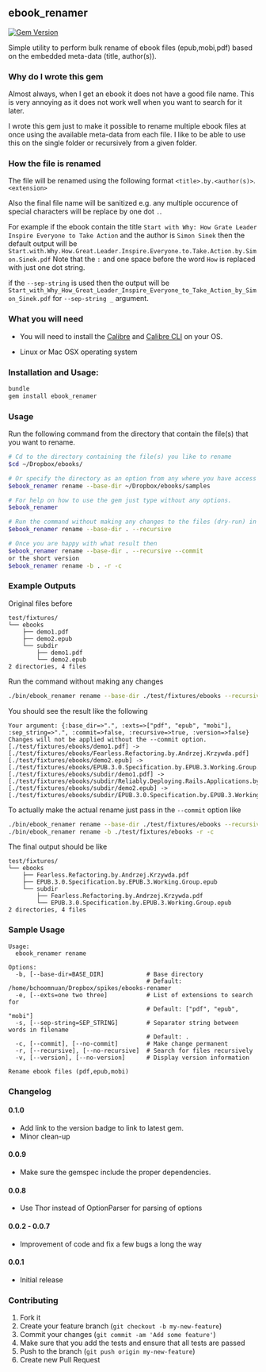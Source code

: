 ## ebook_renamer

[![Gem Version](https://badge.fury.io/rb/ebook_renamer.svg)](http://badge.fury.io/rb/ebook_renamer)

Simple utility to perform bulk rename of ebook files (epub,mobi,pdf) based on
the embedded meta-data (title, author(s)).

### Why do I wrote this gem

Almost always, when I get an ebook it does not have a good file name.
This is very annoying as it does not work well when you want to search for it later.

I wrote this gem just to make it possible to rename multiple ebook files at once using the
available meta-data from each file. I like to be able to use this on the single folder or recursively from
a given folder.

### How the file is renamed

The file will be renamed using the following format `<title>.by.<author(s)>`.`<extension>`

Also the final file name will be sanitized e.g. any multiple occurence of special characters will be
replace by one dot `.`.

For example if the ebook contain the title `Start with Why: How Grate Leader Inspire Everyone to Take Action`
and the author is `Simon Sinek` then the default output will be `Start.with.Why.How.Great.Leader.Inspire.Everyone.to.Take.Action.by.Simon.Sinek.pdf`
Note that the `:` and one space before the word `How` is replaced with just one dot string.

if the `--sep-string` is used then the output will be `Start_with_Why_How_Great_Leader_Inspire_Everyone_to_Take_Action_by_Simon_Sinek.pdf` for `--sep-string _` argument.

### What you will need

* You will need to install the [Calibre](http://www.calibre-ebook.com/) and
  [Calibre CLI](http://manual.calibre-ebook.com/cli/cli-index.html) on your OS.

* Linux or Mac OSX operating system

### Installation and Usage:

```sh
bundle
gem install ebook_renamer
```

### Usage

Run the following command from the directory that contain the file(s) that
you want to rename.

```sh
# Cd to the directory containing the file(s) you like to rename
$cd ~/Dropbox/ebooks/

# Or specify the directory as an option from any where you have access to the gem
$ebook_renamer rename --base-dir ~/Dropbox/ebooks/samples

# For help on how to use the gem just type without any options.
$ebook_renamer

# Run the command without making any changes to the files (dry-run) in the current directory
$ebook_renamer rename --base-dir . --recursive

# Once you are happy with what result then
$ebook_renamer rename --base-dir . --recursive --commit
or the short version
$ebook_renamer rename -b . -r -c
```

### Example Outputs

Original files before

```
test/fixtures/
└── ebooks
    ├── demo1.pdf
    ├── demo2.epub
    └── subdir
        ├── demo1.pdf
        └── demo2.epub
2 directories, 4 files
```

Run the command without making any changes

```sh
./bin/ebook_renamer rename --base-dir ./test/fixtures/ebooks --recursive
```

You should see the result like the following

```
Your argument: {:base_dir=>".", :exts=>["pdf", "epub", "mobi"], :sep_string=>".", :commit=>false, :recursive=>true, :version=>false}
Changes will not be applied without the --commit option.
[./test/fixtures/ebooks/demo1.pdf] -> [./test/fixtures/ebooks/Fearless.Refactoring.by.Andrzej.Krzywda.pdf]
[./test/fixtures/ebooks/demo2.epub] -> [./test/fixtures/ebooks/EPUB.3.0.Specification.by.EPUB.3.Working.Group.epub]
[./test/fixtures/ebooks/subdir/demo1.pdf] -> [./test/fixtures/ebooks/subdir/Reliably.Deploying.Rails.Applications.by.Ben.Dixon.pdf]
[./test/fixtures/ebooks/subdir/demo2.epub] -> [./test/fixtures/ebooks/subdir/EPUB.3.0.Specification.by.EPUB.3.Working.Group.epub]
```

To actually make the actual rename just pass in the `--commit` option like

```sh
./bin/ebook_renamer rename --base-dir ./test/fixtures/ebooks --recursive --commit
./bin/ebook_renamer rename -b ./test/fixtures/ebooks -r -c
```

The final output should be like

```
test/fixtures/
└── ebooks
    ├── Fearless.Refactoring.by.Andrzej.Krzywda.pdf
    ├── EPUB.3.0.Specification.by.EPUB.3.Working.Group.epub
    └── subdir
        ├── Fearless.Refactoring.by.Andrzej.Krzywda.pdf
        └── EPUB.3.0.Specification.by.EPUB.3.Working.Group.epub
2 directories, 4 files
```

### Sample Usage

```
Usage:
  ebook_renamer rename

Options:
  -b, [--base-dir=BASE_DIR]            # Base directory
                                       # Default: /home/bchoomnuan/Dropbox/spikes/ebooks-renamer
  -e, [--exts=one two three]           # List of extensions to search for
                                       # Default: ["pdf", "epub", "mobi"]
  -s, [--sep-string=SEP_STRING]        # Separator string between words in filename
                                       # Default: .
  -c, [--commit], [--no-commit]        # Make change permanent
  -r, [--recursive], [--no-recursive]  # Search for files recursively
  -v, [--version], [--no-version]      # Display version information

Rename ebook files (pdf,epub,mobi)
```

### Changelog

#### 0.1.0

- Add link to the version badge to link to latest gem.
- Minor clean-up

#### 0.0.9

- Make sure the gemspec include the proper dependencies.

#### 0.0.8

- Use Thor instead of OptionParser for parsing of options

#### 0.0.2 - 0.0.7

- Improvement of code and fix a few bugs a long the way

#### 0.0.1

- Initial release

### Contributing

1. Fork it
2. Create your feature branch (`git checkout -b my-new-feature`)
3. Commit your changes (`git commit -am 'Add some feature'`)
4. Make sure that you add the tests and ensure that all tests are passed
5. Push to the branch (`git push origin my-new-feature`)
6. Create new Pull Request
